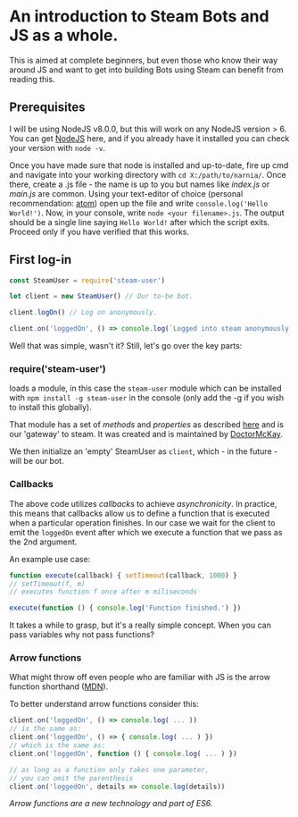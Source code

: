 # An introduction to Steam Bots and JS as a whole.

This is aimed at complete beginners, but even those who know their way around JS and want to get into building Bots using Steam can benefit from reading this.

## Prerequisites

I will be using NodeJS v8.0.0, but this will work on any NodeJS version > 6. You can get [NodeJS](https://nodejs.org/en/) here, and if you already have it installed you can check your version with `node -v`.

Once you have made sure that node is installed and up-to-date, fire up cmd and navigate into your working directory with `cd X:/path/to/narnia/`.
Once there, create a .js file - the name is up to you but names like *index.js* or *main.js* are common.
Using your text-editor of choice (personal recommendation: [atom](https://atom.io/)) open up the file and write `console.log('Hello World!')`.
Now, in your console, write `node <your filename>.js`. The output should be a single line saying `Hello World!` after which the script exits.
Proceed only if you have verified that this works.

## First log-in

```javascript
const SteamUser = require('steam-user')

let client = new SteamUser() // Our to-be bot.

client.logOn() // Log on anonymously.                           

client.on('loggedOn', () => console.log(`Logged into steam anonymously.`))
```

Well that was simple, wasn't it? Still, let's go over the key parts:

### require('steam-user')
loads a module, in this case the `steam-user` module which can be installed with `npm install -g steam-user` in the console (only add the -g if you wish to install this globally).

That module has a set of *methods* and *properties* as described [here](https://github.com/DoctorMcKay/node-steam-user#steamuser) and is our 'gateway' to steam. It was created and is maintained by [DoctorMcKay](https://github.com/DoctorMcKay).

We then initialize an 'empty' SteamUser as `client`, which - in the future - will be our bot.

### Callbacks

The above code utilizes *callbacks* to achieve *asynchronicity*. In practice, this means that callbacks allow us to define a function that is executed when a particular operation finishes. In our case we wait for the client to emit the `loggedOn` event after which we execute a function that we pass as the 2nd argument.

An example use case:
```javascript
function execute(callback) { setTimeout(callback, 1000) }
// setTimeout(f, m)
// executes function f once after m miliseconds

execute(function () { console.log('Function finished.') })
```

It takes a while to grasp, but it's a really simple concept. When you can pass variables why not pass functions?

### Arrow functions

What might throw off even people who are familiar with JS is the arrow function shorthand ([MDN](https://developer.mozilla.org/en/docs/Web/JavaScript/Reference/Functions/Arrow_functions)).

To better understand arrow functions consider this:
```javascript
client.on('loggedOn', () => console.log( ... ))
// is the same as:
client.on('loggedOn', () => { console.log( ... ) })
// which is the same as:
client.on('loggedOn', function () { console.log( ... ) })

// as long as a function only takes one parameter,
// you can omit the parenthesis
client.on('loggedOn', details => console.log(details))
```
*Arrow functions are a new technology and part of ES6.*
